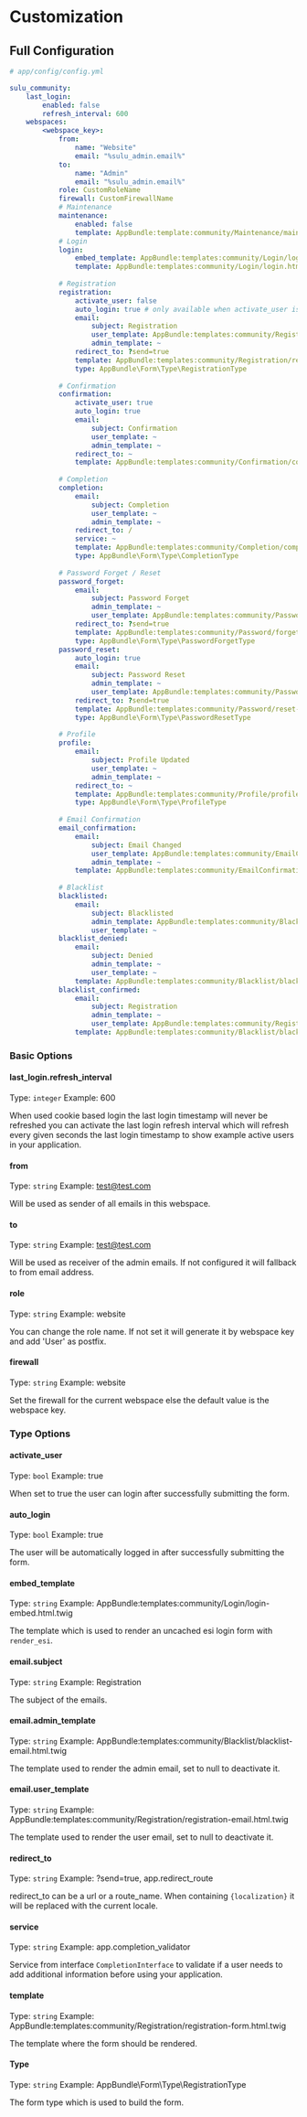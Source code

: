 # Customization

## Full Configuration

```yml
# app/config/config.yml

sulu_community:
    last_login:
        enabled: false
        refresh_interval: 600
    webspaces:
        <webspace_key>:
            from:
                name: "Website"
                email: "%sulu_admin.email%"
            to:
                name: "Admin"
                email: "%sulu_admin.email%"
            role: CustomRoleName
            firewall: CustomFirewallName
            # Maintenance
            maintenance:
                enabled: false
                template: AppBundle:template:community/Maintenance/maintenance.html.twig
            # Login
            login:
                embed_template: AppBundle:templates:community/Login/login-embed.html.twig
                template: AppBundle:templates:community/Login/login.html.twig
                
            # Registration
            registration:
                activate_user: false
                auto_login: true # only available when activate_user is true
                email:
                    subject: Registration
                    user_template: AppBundle:templates:community/Registration/registration-email.html.twig
                    admin_template: ~
                redirect_to: ?send=true
                template: AppBundle:templates:community/Registration/registration-form.html.twig
                type: AppBundle\Form\Type\RegistrationType
                    
            # Confirmation
            confirmation: 
                activate_user: true
                auto_login: true
                email:
                    subject: Confirmation
                    user_template: ~
                    admin_template: ~
                redirect_to: ~
                template: AppBundle:templates:community/Confirmation/confirmation-message.html.twig
                    
            # Completion
            completion:
                email:
                    subject: Completion
                    user_template: ~
                    admin_template: ~
                redirect_to: /
                service: ~
                template: AppBundle:templates:community/Completion/completion-form.html.twig
                type: AppBundle\Form\Type\CompletionType
                    
            # Password Forget / Reset
            password_forget:
                email:
                    subject: Password Forget
                    admin_template: ~
                    user_template: AppBundle:templates:community/Password/forget-email.html.twig
                redirect_to: ?send=true
                template: AppBundle:templates:community/Password/forget-form.html.twig
                type: AppBundle\Form\Type\PasswordForgetType
            password_reset:
                auto_login: true
                email:
                    subject: Password Reset
                    admin_template: ~
                    user_template: AppBundle:templates:community/Password/reset-email.html.twig
                redirect_to: ?send=true
                template: AppBundle:templates:community/Password/reset-form.html.twig
                type: AppBundle\Form\Type\PasswordResetType
                    
            # Profile
            profile:
                email:
                    subject: Profile Updated
                    user_template: ~
                    admin_template: ~
                redirect_to: ~
                template: AppBundle:templates:community/Profile/profile-form.html.twig
                type: AppBundle\Form\Type\ProfileType
                
            # Email Confirmation
            email_confirmation:
                email:
                    subject: Email Changed
                    user_template: AppBundle:templates:community/EmailConfirmation/email-confirmation-email.html.twig
                    admin_template: ~
                template: AppBundle:templates:community/EmailConfirmation/email-confirmation-success.html.twig
                
            # Blacklist
            blacklisted:
                email:
                    subject: Blacklisted
                    admin_template: AppBundle:templates:community/Blacklist/blacklist-email.html.twig
                    user_template: ~
            blacklist_denied:
                email:
                    subject: Denied
                    admin_template: ~
                    user_template: ~
                template: AppBundle:templates:community/Blacklist/blacklist-denied.html.twig
            blacklist_confirmed:
                email:
                    subject: Registration
                    admin_template: ~
                    user_template: AppBundle:templates:community/Registration/registration-email.html.twig
                template: AppBundle:templates:community/Blacklist/blacklist-confirmed.html.twig
```

### Basic Options

#### last_login.refresh_interval

Type: `integer`
Example: 600

When used cookie based login the last login timestamp will never 
be refreshed you can activate the last login refresh interval
which will refresh every given seconds the last login timestamp
to show example active users in your application.

#### from

Type: `string`
Example: test@test.com

Will be used as sender of all emails in this webspace. 

#### to

Type: `string`
Example: test@test.com

Will be used as receiver of the admin emails.
If not configured it will fallback to from email address.

#### role

Type: `string`
Example: website

You can change the role name. 
If not set it will generate it by webspace key and add 'User' as postfix.

#### firewall

Type: `string`
Example: website

Set the firewall for the current webspace else the default value is the webspace key.

### Type Options

#### activate_user

Type: `bool`
Example: true

When set to true the user can login after successfully submitting the form.

#### auto_login

Type: `bool`
Example: true

The user will be automatically logged in after successfully submitting the form.

#### embed_template

Type: `string`
Example: AppBundle:templates:community/Login/login-embed.html.twig

The template which is used to render an uncached esi login form with `render_esi`.

#### email.subject

Type: `string`
Example: Registration

The subject of the emails.

#### email.admin_template

Type: `string`
Example: AppBundle:templates:community/Blacklist/blacklist-email.html.twig

The template used to render the admin email, set to null to deactivate it.

#### email.user_template

Type: `string`
Example: AppBundle:templates:community/Registration/registration-email.html.twig

The template used to render the user email, set to null to deactivate it.

#### redirect_to

Type: `string`
Example: ?send=true, app.redirect_route

redirect_to can be a url or a route_name. When containing `{localization}` 
it will be replaced with the current locale.

#### service

Type: `string`
Example: app.completion_validator

Service from interface `CompletionInterface` to validate if a user needs to add additional information before using your application. 

#### template

Type: `string`
Example: AppBundle:templates:community/Registration/registration-form.html.twig

The template where the form should be rendered.

#### Type

Type: `string`
Example: AppBundle\Form\Type\RegistrationType

The form type which is used to build the form.
